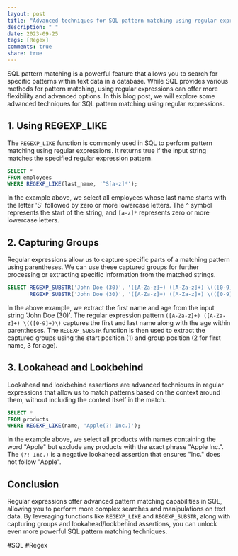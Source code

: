 ```yaml
---
layout: post
title: "Advanced techniques for SQL pattern matching using regular expressions"
description: " "
date: 2023-09-25
tags: [Regex]
comments: true
share: true
---
```


SQL pattern matching is a powerful feature that allows you to search for specific patterns within text data in a database. While SQL provides various methods for pattern matching, using regular expressions can offer more flexibility and advanced options. In this blog post, we will explore some advanced techniques for SQL pattern matching using regular expressions.

## 1. Using REGEXP_LIKE

The `REGEXP_LIKE` function is commonly used in SQL to perform pattern matching using regular expressions. It returns true if the input string matches the specified regular expression pattern.

```sql
SELECT *
FROM employees
WHERE REGEXP_LIKE(last_name, '^S[a-z]*');
```

In the example above, we select all employees whose last name starts with the letter 'S' followed by zero or more lowercase letters. The `^` symbol represents the start of the string, and `[a-z]*` represents zero or more lowercase letters.

## 2. Capturing Groups

Regular expressions allow us to capture specific parts of a matching pattern using parentheses. We can use these captured groups for further processing or extracting specific information from the matched strings.

```sql
SELECT REGEXP_SUBSTR('John Doe (30)', '([A-Za-z]+) ([A-Za-z]+) \(([0-9]+)\)', 1, 1, 'i', 2) AS first_name,
       REGEXP_SUBSTR('John Doe (30)', '([A-Za-z]+) ([A-Za-z]+) \(([0-9]+)\)', 1, 1, 'i', 3) AS age;
```

In the above example, we extract the first name and age from the input string 'John Doe (30)'. The regular expression pattern `([A-Za-z]+) ([A-Za-z]+) \(([0-9]+)\)` captures the first and last name along with the age within parentheses. The `REGEXP_SUBSTR` function is then used to extract the captured groups using the start position (1) and group position (2 for first name, 3 for age).

## 3. Lookahead and Lookbehind

Lookahead and lookbehind assertions are advanced techniques in regular expressions that allow us to match patterns based on the context around them, without including the context itself in the match.

```sql
SELECT *
FROM products
WHERE REGEXP_LIKE(name, 'Apple(?! Inc.)');
```

In the example above, we select all products with names containing the word "Apple" but exclude any products with the exact phrase "Apple Inc.". The `(?! Inc.)` is a negative lookahead assertion that ensures "Inc." does not follow "Apple".

## Conclusion

Regular expressions offer advanced pattern matching capabilities in SQL, allowing you to perform more complex searches and manipulations on text data. By leveraging functions like `REGEXP_LIKE` and `REGEXP_SUBSTR`, along with capturing groups and lookahead/lookbehind assertions, you can unlock even more powerful SQL pattern matching techniques.

#SQL #Regex